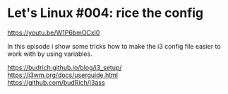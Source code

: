 # Let's Linux #004: rice the config

https://youtu.be/W1P6bmOCxl0  

In this episode i show some tricks how to make the
i3 config file easier to work with by using variables.

https://budrich.github.io/blog/i3_setup/  
https://i3wm.org/docs/userguide.html  
https://github.com/budRich/i3ass  
